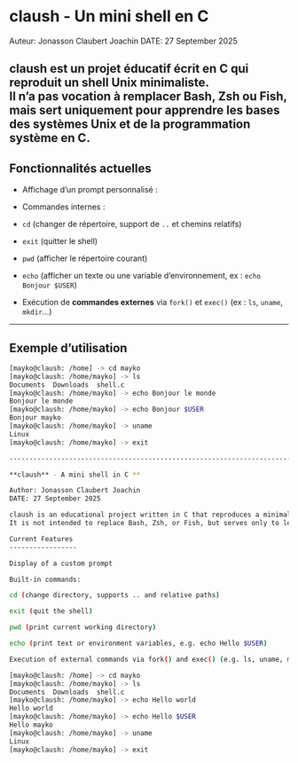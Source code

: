 # claush - Un mini shell en C

Auteur: Jonasson Claubert Joachin
DATE: 27 September 2025

**claush** est un projet éducatif écrit en C qui reproduit un shell Unix minimaliste.  
Il n’a pas vocation à remplacer Bash, Zsh ou Fish, mais sert uniquement pour **apprendre les bases des systèmes Unix et de la programmation système en C**.  
---

## Fonctionnalités actuelles
- Affichage d’un prompt personnalisé :  

- Commandes internes :
- `cd` (changer de répertoire, support de `..` et chemins relatifs)
- `exit` (quitter le shell)
- `pwd` (afficher le répertoire courant)
- `echo` (afficher un texte ou une variable d’environnement, ex : `echo Bonjour $USER`)
- Exécution de **commandes externes** via `fork()` et `exec()` (ex : `ls`, `uname`, `mkdir`…)

---

## Exemple d’utilisation
```bash
[mayko@claush: /home] -> cd mayko
[mayko@claush: /home/mayko] -> ls
Documents  Downloads  shell.c
[mayko@claush: /home/mayko] -> echo Bonjour le monde
Bonjour le monde
[mayko@claush: /home/mayko] -> echo Bonjour $USER
Bonjour mayko
[mayko@claush: /home/mayko] -> uname
Linux
[mayko@claush: /home/mayko] -> exit

-----------------------------------------------------------------------------------------

**claush** - A mini shell in C **

Author: Jonasson Claubert Joachin
DATE: 27 September 2025

claush is an educational project written in C that reproduces a minimalist Unix-like shell.
It is not intended to replace Bash, Zsh, or Fish, but serves only to learn the basics of Unix systems and system programming in C.

Current Features
-----------------

Display of a custom prompt

Built-in commands:

cd (change directory, supports .. and relative paths)

exit (quit the shell)

pwd (print current working directory)

echo (print text or environment variables, e.g. echo Hello $USER)

Execution of external commands via fork() and exec() (e.g. ls, uname, mkdir …)

[mayko@claush: /home] -> cd mayko
[mayko@claush: /home/mayko] -> ls
Documents  Downloads  shell.c
[mayko@claush: /home/mayko] -> echo Hello world
Hello world
[mayko@claush: /home/mayko] -> echo Hello $USER
Hello mayko
[mayko@claush: /home/mayko] -> uname
Linux
[mayko@claush: /home/mayko] -> exit
